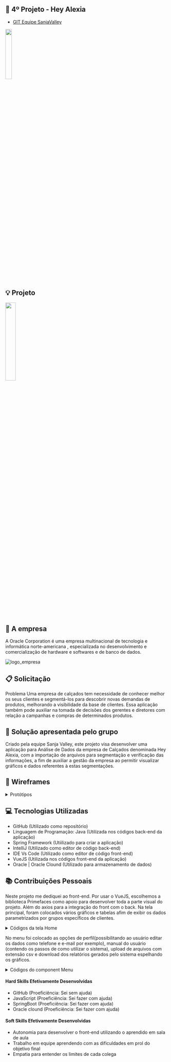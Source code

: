 ## :blue_car: 4º Projeto - Hey Alexia
* [GIT Equipe SanjaValley](https://github.com/EquipeFatec/api) 

 <img src = "https://github.com/alexiakarine/Projeto-integrador/blob/master/Icons/logoSANJA.png" width= "20%"/>

## :bulb: Projeto 
 <img src = "https://github.com/alexiakarine/Projeto-integrador/blob/master/Icons/logoHeyAlexia.PNG" width= "25%"/>

## :briefcase: A empresa
A Oracle Corporation é uma empresa multinacional de tecnologia e informática norte-americana , especializada no desenvolvimento e comercialização de hardware e softwares e de banco de dados.

![logo_empresa](https://github.com/alexiakarine/Projeto-integrador/blob/master/Icons/oracle-logo.png)

## :clipboard: Solicitação 
Problema
Uma empresa de calçados tem necessidade de conhecer melhor os seus clientes e segmentá-los para descobrir novas demandas de produtos, melhorando a visibilidade da base de clientes. Essa aplicação também pode auxiliar na tomada de decisões dos gerentes e diretores com relação a campanhas e compras de determinados produtos.

## :pushpin: Solução apresentada pelo grupo
Criado pela equipe Sanja Valley, este projeto visa desenvolver uma aplicação para Análise de Dados da empresa de Calçados denominada Hey Alexia, com a importação de arquivos para segmentação e verificação das informações, a fim de auxiliar a gestão da empresa ao permitir visualizar gráficos e dados referentes à estas segmentações.

## :art: Wireframes
<details>
<summary>Protótipos</summary>

Tela do usuário<br>
![tela_PERFIL](https://github.com/alexiakarine/Projeto-integrador/blob/master/Iconss/wireframe_perfil.png)

Tela dashboard<br>
![tela_cadastro_dev](https://github.com/alexiakarine/Projeto-integrador/blob/master/Icons/wireframe_dashboard.png)

Tela cadastro e login<br>
![tela_inicial](https://github.com/alexiakarine/Projeto-integrador/blob/master/Icons/wireframe_login.png)

Tela de upload de arquivos <br>
![tela_upload1](https://github.com/alexiakarine/Projeto-integrador/blob/master/Icons/wireframe_upload.png)

Tela de upload de arquivos
![tela_upload2](https://github.com/alexiakarine/Projeto-integrador/blob/master/Icons/Grafico_01.png)

Tela de upload de arquivos
![tela_upload](https://github.com/alexiakarine/Projeto-integrador/blob/master/Icons/Grafico_02.png)
</details>

## :computer: Tecnologias Utilizadas
- GitHub (Utilizado como repositório)
- Linguagem de Programação: Java (Utilizada nos códigos back-end da aplicação)
- Spring Framework (Utiilizado para criar a aplicação)
- IntelliJ (Utilizado como editor de código back-end)
- IDE Vs Code (Utilizado como editor de código front-end)
- VueJS (Utilizada nos códigos front-end da aplicação)
- Oracle | Oracle Clound (Utilizado para armazenamento de dados)

## :books: Contribuições Pessoais

Neste projeto me dediquei ao front-end. Por usar o VueJS, escolhemos a biblioteca Primefaces como apoio para desenvolver toda a parte visual do projeto. Além do axios para a integração do front com o back.
Na tela principal, foram colocados vários gráficos e tabelas afim de exibir os dados parametrizados por grupos específicos de clientes.

<details>
<summary>Códigos da tela Home</summary>
  
A Utilização da biblioteca Splitter e SplitterPanel possibilitou a tela de Login e Cadastro na mesma visualização. Na imagem abaixo, mostra como essa biblioteca foi utilizada junto a as referências dos components Login e Cadastro.

Código home<br>
![register-HOME](https://github.com/alexiakarine/Projeto-integrador/blob/master/Icons/codigoHOME.PNG)
<br>

No VueJs, as importações das bibliotecas ocorrem em duas etapas, na primeira, é utilizado o import disponibilizazdo pelo primefaces na tag Script, junto aos imports dos components de Login e Cadastro e em seguida é declarado como componente no export default como exibido na imagem abaixo.

![register_HOME](https://github.com/alexiakarine/Projeto-integrador/blob/master/Icons/codigoHome_.PNG)
<br>

</details>

No menu foi colocado as opções de perfil(possibilitando ao usuário editar os dados como telefone e e-mail por exemplo), manual do usuário (contendo os passos de como utilizar o sistema), upload de arquivos com extensão csv e download dos relatórios gerados pelo sistema espelhando os gráficos.

<details>
<summary>Códigos do component Menu</summary>


Além das bibliotecas citadas anteriormente, foi utilizazdo o conceito de components para o menu lateral exibido na tela principal, assim, a alteração poderia ser realizazda apenas em um local, e utilizazda em mais de uma tela. O Modal na tela Menu foi usado de forma intencional afim de evitar os diversos direcionamentos de tela, uma vez que, neste projeto um dos requisitos funcionais foi a utilização de routers. Inicialmente o modal é chamado dentro da tag Dialog, onde só é exibido no click do botão, nas imagnes abaixo são exibidas essa estrutura.


Código components do menu<br>
![register_2](https://github.com/alexiakarine/Projeto-integrador/blob/master/Icons/menu.PNG)
<br>

![register1](https://github.com/alexiakarine/Projeto-integrador/blob/master/Icons/componenteMenu2.PNG)
<br>

![register2](https://github.com/alexiakarine/Projeto-integrador/blob/master/Icons/componenteMenu3.PNG)
<br>

![register3](https://github.com/alexiakarine/Projeto-integrador/blob/master/Icons/componenteMenu4.PNG)
<br>


A função do Modal é desenvolvida na parte JavaScript do código, onde inicialmente são declaradas no return do data() como false e no methods passamos o modal como true, desta forma, quando ele só abrirá se for requisitado ao clicar no botão do menu
 
![register4](https://github.com/alexiakarine/Projeto-integrador/blob/master/Icons/componenteMenu5.PNG)
<br>

![register5](https://github.com/alexiakarine/Projeto-integrador/blob/master/Icons/componenteMenu6.PNG)
<br>

Por fim, na tag style, temos toda a estilização do dos components usando css.

![register8](https://github.com/alexiakarine/Projeto-integrador/blob/master/Icons/componenteMenu8.PNG)
<br>

![register9](https://github.com/alexiakarine/Projeto-integrador/blob/master/Icons/componenteMenu9.PNG)
<br>

![register10](https://github.com/alexiakarine/Projeto-integrador/blob/master/Icons/componenteMenu10.PNG)
<br>
</details>

#### Hard Skills Efetivamente Desenvolvidas
* GitHub (Proeficiência: Sei sem ajuda)
* JavaScript (Proeficiência: Sei fazer com ajuda)
* SpringBoot (Proeficiência: Sei fazer com ajuda)
* Oracle clound (Proeficiência: Sei fazer com ajuda)


#### Soft Skills Efetivamente Desenvolvidas
* Autonomia para desenvolver o front-end utilizando o aprendido em sala de aula
* Trabalho em equipe aprendendo com as dificuldades em prol do objetivo final
* Empatia para entender os limites de cada colega
